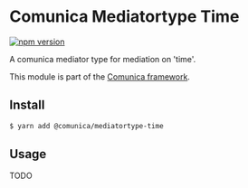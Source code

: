 # Comunica Mediatortype Time

[![npm version](https://badge.fury.io/js/%40comunica%2Fmediatortype-time.svg)](https://www.npmjs.com/package/@comunica/mediatortype-time)

A comunica mediator type for mediation on 'time'. 

This module is part of the [Comunica framework](https://github.com/comunica/comunica).

## Install

```bash
$ yarn add @comunica/mediatortype-time
```

## Usage

TODO
